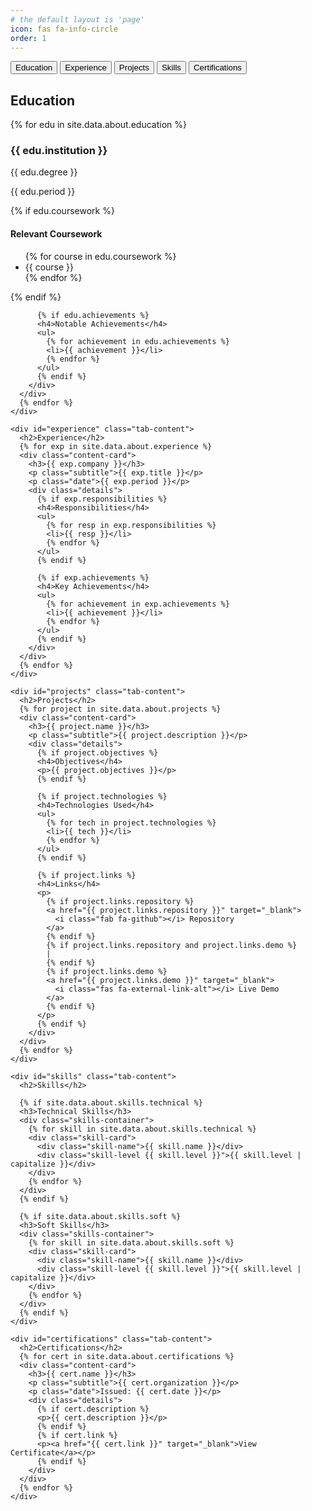 ```yaml
---
# the default layout is 'page'
icon: fas fa-info-circle
order: 1
---
```


<link rel="stylesheet" href="/assets/css/base.css" />
<link rel="stylesheet" href="/assets/css/about.css" />
<script src="/assets/js/about.js" defer></script>

<div class="about-tabs">
  <div class="tab-navigation">
    <button class="tab-button active" data-tab="education">
      <i class="fas fa-graduation-cap"></i> Education
    </button>
    <button class="tab-button" data-tab="experience">
      <i class="fas fa-briefcase"></i> Experience
    </button>
    <button class="tab-button" data-tab="projects">
      <i class="fas fa-code-branch"></i> Projects
    </button>
    <button class="tab-button" data-tab="skills">
      <i class="fas fa-tools"></i> Skills
    </button>
    <button class="tab-button" data-tab="certifications">
      <i class="fas fa-certificate"></i> Certifications
    </button>
  </div>

  <div class="tab-content-container">
    <div id="education" class="tab-content active">
      <h2>Education</h2>
      {% for edu in site.data.about.education %}
      <div class="content-card">
        <h3>{{ edu.institution }}</h3>
        <p class="subtitle">{{ edu.degree }}</p>
        <p class="date">{{ edu.period }}</p>
        <div class="details">
          {% if edu.coursework %}
          <h4>Relevant Coursework</h4>
          <ul>
            {% for course in edu.coursework %}
            <li>{{ course }}</li>
            {% endfor %}
          </ul>
          {% endif %}
          
          {% if edu.achievements %}
          <h4>Notable Achievements</h4>
          <ul>
            {% for achievement in edu.achievements %}
            <li>{{ achievement }}</li>
            {% endfor %}
          </ul>
          {% endif %}
        </div>
      </div>
      {% endfor %}
    </div>

    <div id="experience" class="tab-content">
      <h2>Experience</h2>
      {% for exp in site.data.about.experience %}
      <div class="content-card">
        <h3>{{ exp.company }}</h3>
        <p class="subtitle">{{ exp.title }}</p>
        <p class="date">{{ exp.period }}</p>
        <div class="details">
          {% if exp.responsibilities %}
          <h4>Responsibilities</h4>
          <ul>
            {% for resp in exp.responsibilities %}
            <li>{{ resp }}</li>
            {% endfor %}
          </ul>
          {% endif %}
          
          {% if exp.achievements %}
          <h4>Key Achievements</h4>
          <ul>
            {% for achievement in exp.achievements %}
            <li>{{ achievement }}</li>
            {% endfor %}
          </ul>
          {% endif %}
        </div>
      </div>
      {% endfor %}
    </div>

    <div id="projects" class="tab-content">
      <h2>Projects</h2>
      {% for project in site.data.about.projects %}
      <div class="content-card">
        <h3>{{ project.name }}</h3>
        <p class="subtitle">{{ project.description }}</p>
        <div class="details">
          {% if project.objectives %}
          <h4>Objectives</h4>
          <p>{{ project.objectives }}</p>
          {% endif %}
          
          {% if project.technologies %}
          <h4>Technologies Used</h4>
          <ul>
            {% for tech in project.technologies %}
            <li>{{ tech }}</li>
            {% endfor %}
          </ul>
          {% endif %}
          
          {% if project.links %}
          <h4>Links</h4>
          <p>
            {% if project.links.repository %}
            <a href="{{ project.links.repository }}" target="_blank">
              <i class="fab fa-github"></i> Repository
            </a>
            {% endif %}
            {% if project.links.repository and project.links.demo %}
            |
            {% endif %}
            {% if project.links.demo %}
            <a href="{{ project.links.demo }}" target="_blank">
              <i class="fas fa-external-link-alt"></i> Live Demo
            </a>
            {% endif %}
          </p>
          {% endif %}
        </div>
      </div>
      {% endfor %}
    </div>

    <div id="skills" class="tab-content">
      <h2>Skills</h2>
      
      {% if site.data.about.skills.technical %}
      <h3>Technical Skills</h3>
      <div class="skills-container">
        {% for skill in site.data.about.skills.technical %}
        <div class="skill-card">
          <div class="skill-name">{{ skill.name }}</div>
          <div class="skill-level {{ skill.level }}">{{ skill.level | capitalize }}</div>
        </div>
        {% endfor %}
      </div>
      {% endif %}
      
      {% if site.data.about.skills.soft %}
      <h3>Soft Skills</h3>
      <div class="skills-container">
        {% for skill in site.data.about.skills.soft %}
        <div class="skill-card">
          <div class="skill-name">{{ skill.name }}</div>
          <div class="skill-level {{ skill.level }}">{{ skill.level | capitalize }}</div>
        </div>
        {% endfor %}
      </div>
      {% endif %}
    </div>

    <div id="certifications" class="tab-content">
      <h2>Certifications</h2>
      {% for cert in site.data.about.certifications %}
      <div class="content-card">
        <h3>{{ cert.name }}</h3>
        <p class="subtitle">{{ cert.organization }}</p>
        <p class="date">Issued: {{ cert.date }}</p>
        <div class="details">
          {% if cert.description %}
          <p>{{ cert.description }}</p>
          {% endif %}
          {% if cert.link %}
          <p><a href="{{ cert.link }}" target="_blank">View Certificate</a></p>
          {% endif %}
        </div>
      </div>
      {% endfor %}
    </div>
  </div>
</div>